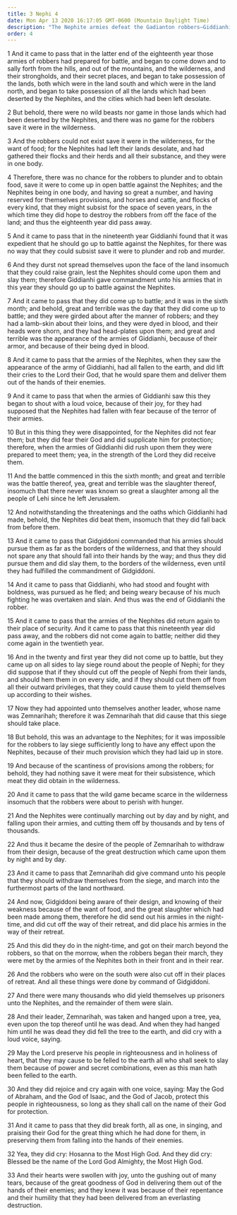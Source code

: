 ```yaml
---
title: 3 Nephi 4
date: Mon Apr 13 2020 16:17:05 GMT-0600 (Mountain Daylight Time)
description: "The Nephite armies defeat the Gadianton robbers—Giddianhi is slain, and his successor, Zemnarihah, is hanged—The Nephites praise the Lord for their victories. About A.D. 19–22."
order: 4
---
```


1 And it came to pass that in the latter end of the eighteenth year those armies of robbers had prepared for battle, and began to come down and to sally forth from the hills, and out of the mountains, and the wilderness, and their strongholds, and their secret places, and began to take possession of the lands, both which were in the land south and which were in the land north, and began to take possession of all the lands which had been deserted by the Nephites, and the cities which had been left desolate.

2 But behold, there were no wild beasts nor game in those lands which had been deserted by the Nephites, and there was no game for the robbers save it were in the wilderness.

3 And the robbers could not exist save it were in the wilderness, for the want of food; for the Nephites had left their lands desolate, and had gathered their flocks and their herds and all their substance, and they were in one body.

4 Therefore, there was no chance for the robbers to plunder and to obtain food, save it were to come up in open battle against the Nephites; and the Nephites being in one body, and having so great a number, and having reserved for themselves provisions, and horses and cattle, and flocks of every kind, that they might subsist for the space of seven years, in the which time they did hope to destroy the robbers from off the face of the land; and thus the eighteenth year did pass away.

5 And it came to pass that in the nineteenth year Giddianhi found that it was expedient that he should go up to battle against the Nephites, for there was no way that they could subsist save it were to plunder and rob and murder.

6 And they durst not spread themselves upon the face of the land insomuch that they could raise grain, lest the Nephites should come upon them and slay them; therefore Giddianhi gave commandment unto his armies that in this year they should go up to battle against the Nephites.

7 And it came to pass that they did come up to battle; and it was in the sixth month; and behold, great and terrible was the day that they did come up to battle; and they were girded about after the manner of robbers; and they had a lamb-skin about their loins, and they were dyed in blood, and their heads were shorn, and they had head-plates upon them; and great and terrible was the appearance of the armies of Giddianhi, because of their armor, and because of their being dyed in blood.

8 And it came to pass that the armies of the Nephites, when they saw the appearance of the army of Giddianhi, had all fallen to the earth, and did lift their cries to the Lord their God, that he would spare them and deliver them out of the hands of their enemies.

9 And it came to pass that when the armies of Giddianhi saw this they began to shout with a loud voice, because of their joy, for they had supposed that the Nephites had fallen with fear because of the terror of their armies.

10 But in this thing they were disappointed, for the Nephites did not fear them; but they did fear their God and did supplicate him for protection; therefore, when the armies of Giddianhi did rush upon them they were prepared to meet them; yea, in the strength of the Lord they did receive them.

11 And the battle commenced in this the sixth month; and great and terrible was the battle thereof, yea, great and terrible was the slaughter thereof, insomuch that there never was known so great a slaughter among all the people of Lehi since he left Jerusalem.

12 And notwithstanding the threatenings and the oaths which Giddianhi had made, behold, the Nephites did beat them, insomuch that they did fall back from before them.

13 And it came to pass that Gidgiddoni commanded that his armies should pursue them as far as the borders of the wilderness, and that they should not spare any that should fall into their hands by the way; and thus they did pursue them and did slay them, to the borders of the wilderness, even until they had fulfilled the commandment of Gidgiddoni.

14 And it came to pass that Giddianhi, who had stood and fought with boldness, was pursued as he fled; and being weary because of his much fighting he was overtaken and slain. And thus was the end of Giddianhi the robber.

15 And it came to pass that the armies of the Nephites did return again to their place of security. And it came to pass that this nineteenth year did pass away, and the robbers did not come again to battle; neither did they come again in the twentieth year.

16 And in the twenty and first year they did not come up to battle, but they came up on all sides to lay siege round about the people of Nephi; for they did suppose that if they should cut off the people of Nephi from their lands, and should hem them in on every side, and if they should cut them off from all their outward privileges, that they could cause them to yield themselves up according to their wishes.

17 Now they had appointed unto themselves another leader, whose name was Zemnarihah; therefore it was Zemnarihah that did cause that this siege should take place.

18 But behold, this was an advantage to the Nephites; for it was impossible for the robbers to lay siege sufficiently long to have any effect upon the Nephites, because of their much provision which they had laid up in store.

19 And because of the scantiness of provisions among the robbers; for behold, they had nothing save it were meat for their subsistence, which meat they did obtain in the wilderness.

20 And it came to pass that the wild game became scarce in the wilderness insomuch that the robbers were about to perish with hunger.

21 And the Nephites were continually marching out by day and by night, and falling upon their armies, and cutting them off by thousands and by tens of thousands.

22 And thus it became the desire of the people of Zemnarihah to withdraw from their design, because of the great destruction which came upon them by night and by day.

23 And it came to pass that Zemnarihah did give command unto his people that they should withdraw themselves from the siege, and march into the furthermost parts of the land northward.

24 And now, Gidgiddoni being aware of their design, and knowing of their weakness because of the want of food, and the great slaughter which had been made among them, therefore he did send out his armies in the night-time, and did cut off the way of their retreat, and did place his armies in the way of their retreat.

25 And this did they do in the night-time, and got on their march beyond the robbers, so that on the morrow, when the robbers began their march, they were met by the armies of the Nephites both in their front and in their rear.

26 And the robbers who were on the south were also cut off in their places of retreat. And all these things were done by command of Gidgiddoni.

27 And there were many thousands who did yield themselves up prisoners unto the Nephites, and the remainder of them were slain.

28 And their leader, Zemnarihah, was taken and hanged upon a tree, yea, even upon the top thereof until he was dead. And when they had hanged him until he was dead they did fell the tree to the earth, and did cry with a loud voice, saying.

29 May the Lord preserve his people in righteousness and in holiness of heart, that they may cause to be felled to the earth all who shall seek to slay them because of power and secret combinations, even as this man hath been felled to the earth.

30 And they did rejoice and cry again with one voice, saying: May the God of Abraham, and the God of Isaac, and the God of Jacob, protect this people in righteousness, so long as they shall call on the name of their God for protection.

31 And it came to pass that they did break forth, all as one, in singing, and praising their God for the great thing which he had done for them, in preserving them from falling into the hands of their enemies.

32 Yea, they did cry: Hosanna to the Most High God. And they did cry: Blessed be the name of the Lord God Almighty, the Most High God.

33 And their hearts were swollen with joy, unto the gushing out of many tears, because of the great goodness of God in delivering them out of the hands of their enemies; and they knew it was because of their repentance and their humility that they had been delivered from an everlasting destruction.
